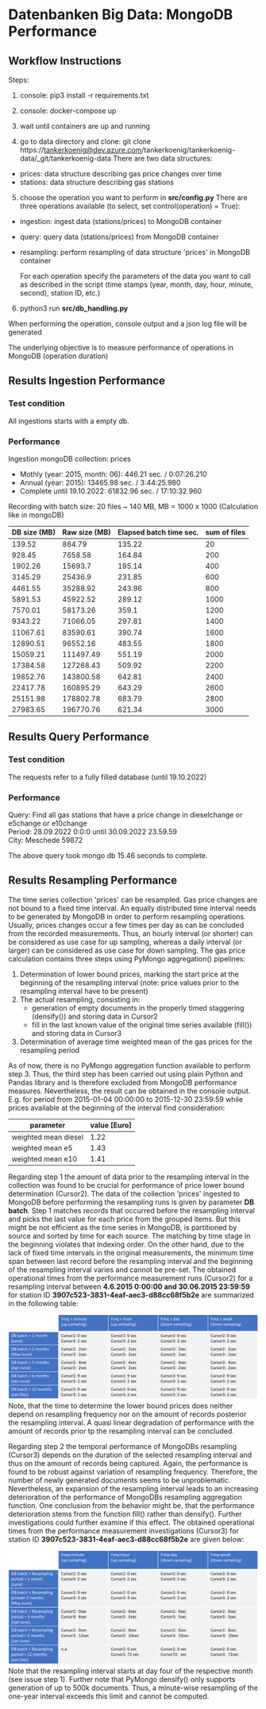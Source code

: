 # Datenbanken Big Data: MongoDB Performance
## Workflow Instructions
Steps:

1. console: pip3 install -r requirements.txt


2. console: docker-compose up


3. wait until containers are up and running


4. go to data directory and clone: git clone https://tankerkoenig@dev.azure.com/tankerkoenig/tankerkoenig-data/_git/tankerkoenig-data
    There are two data structures:
* prices: data structure describing gas price changes over time
* stations: data structure describing gas stations
5. choose the operation you want to perform in **src/config.py**
    There are three operations available (to select, set control(operation) = True): 
* ingestion: ingest data (stations/prices) to MongoDB container
* query: query data (stations/prices) from MongoDB container
* resampling: perform resampling of data structure 'prices' in MongoDB container

    For each operation specify the parameters of the data you want to call as described in the script (time stamps (year, month, day, hour, minute, second), station ID, etc.)

6. python3 run **src/db_handling.py**


When performing the operation, console output and a json log file will be generated


The underlying objective is to measure performance of operations in MongoDB (operation duration)

## Results Ingestion Performance

### Test condition
All ingestions starts with a empty db.


### Performance

Ingestion mongoDB collection: prices

* Mothly (year: 2015, month: 06):      446.21 sec.   / 0:07:26.210
* Annual (year: 2015):                 13465.98 sec. / 3:44:25.980
* Complete until 19.10.2022:           61832.96 sec. / 17:10:32.960

Recording with batch size: 20 files ~ 140 MB, 
MB = 1000 x 1000 (Calculation like in mongoDB)

| DB size (MB)     | Raw size (MB) | Elapsed batch time sec. | sum of files |
| ---------------- | ------------- | ----------------------- | ------------ |
| 139.52           | 864.79        | 135.22                  | 20           |
| 928.45           | 7658.58       | 164.84                  | 200          |
| 1902.26          | 15693.7       | 195.14                  | 400          |
| 3145.29          | 25436.9       | 231.85                  | 600          |
| 4461.55          | 35288.92      | 243.96                  | 800          |
| 5891.53          | 45922.52      | 289.12                  | 1000         |
| 7570.01          | 58173.26      | 359.1                   | 1200         |
| 9343.22          | 71066.05      | 297.81                  | 1400         |
| 11067.61         | 83590.61      | 390.74                  | 1600         |
| 12890.51         | 96552.16      | 483.55                  | 1800         |
| 15059.21         | 111497.49     | 551.19                  | 2000         |
| 17384.58         | 127268.43     | 509.92                  | 2200         |
| 19852.76         | 143800.58     | 642.81                  | 2400         |
| 22417.78         | 160895.29     | 643.29                  | 2600         |
| 25151.98         | 178802.78     | 683.79                  | 2800         |
| 27983.65         | 196770.76     | 621.34                  | 3000         |

## Results Query Performance

### Test condition

The requests refer to a fully filled database (until 19.10.2022)


### Performance

Query: Find all gas stations that have a price change in dieselchange or e5change or e10change  
Period: 28.09.2022 0:0:0 until 30.09.2022 23.59.59  
City: Meschede 59872  

The above query took mongo db 15.46 seconds to complete.

## Results Resampling Performance

The time series collection 'prices' can be resampled. Gas price changes are not bound to a fixed time interval.
An equally distributed time interval needs to be generated by MongoDB in order to perform resampling operations.
Usually, prices changes occur a few times per day as can be concluded from the recorded measurements.
Thus, an hourly interval (or shorter) can be considered as use case for up sampling, 
whereas a daily interval (or larger) can be considered as use case for down sampling.
The gas price calculation contains three steps using PyMongo aggregation() pipelines:

1. Determination of lower bound prices, marking the start price at the beginning of the resampling interval (note: price values prior to the resampling interval have to be present)
2. The actual resampling, consisting in:
   * generation of empty documents in the properly timed staggering (densify()) and storing data in Cursor2
   * fill in the last known value of the original time series available (fill()) and storing data in Cursor3
3. Determination of average time weighted mean of the gas prices for the resampling period

As of now, there is no PyMongo aggregation function available to perform step 3. 
Thus, the third step has been carried out using plain Python and Pandas library and is therefore excluded from MongoDB performance measures.
Nevertheless, the result can be obtained in the console output. E.g. for period from 2015-01-04 00:00:00 to 2015-12-30 23:59:59 while prices available at the beginning of the interval find consideration:

| parameter            | value [Euro] |
|----------------------|--------------|
| weighted mean diesel | 1.22         |
| weighted mean e5     | 1.43         |
| weighted mean e10    | 1.41         |


Regarding step 1 the amount of data prior to the resampling interval in the collection was found to be crucial for performance of price lower bound determination (Cursor2).
The data of the collection 'prices' ingested to MongoDB before performing the resampling runs is given by parameter **DB batch**.
Step 1 matches records that occurred before the resampling interval and picks the last value for each price from the grouped items. 
But this might be not efficient as the time series in MongoDB, is partitioned by source and sorted by time for each source. 
The matching by time stage in the beginning violates that indexing order. 
On the other hand, due to the lack of fixed time intervals in the original measurements, the minimum time span between last record before the resampling interval and the beginning of the resampling interval varies and cannot be pre-set.
The obtained operational times from the performance measurement runs (Cursor2) for a resampling interval between **4.6.2015 0:00:00 and 30.06.2015 23:59:59** for station ID **3907c523-3831-4eaf-aec3-d88cc68f5b2e** are summarized in the following table:

![img_1.png](img_1.png)
Note, that the time to determine the lower bound prices does neither depend on resampling frequency nor on the amount of records posterior the resampling interval.
A quasi linear degradation of performance with the amount of records prior tp the resampling interval can be concluded.

Regarding step 2 the temporal performance of MongoDBs resampling (Cursor3) depends on the duration of the selected resampling interval and thus on the amount of records being captured.
Again, the performance is found to be robust against variation of resampling frequency. Therefore, the number of newly generated documents seems to be unproblematic.
Nevertheless, an expansion of the resampling interval leads to an increasing deterioration of the performance of MongoDBs resampling aggregation function.
One conclusion from the behavior might be, that the performance deterioration stems from the function fill() rather than densify(). Further investigations could further examine if this effect.
The obtained operational times from the performance measurement investigations (Cursor3) for station ID **3907c523-3831-4eaf-aec3-d88cc68f5b2e** are given below:

![img_3.png](img_3.png)
Note that the resampling interval starts at day four of the respective month (see issue step 1).
Further note that PyMongo densify() only supports generation of up to 500k documents. Thus, a minute-wise resampling of the one-year interval exceeds this limit and cannot be computed.